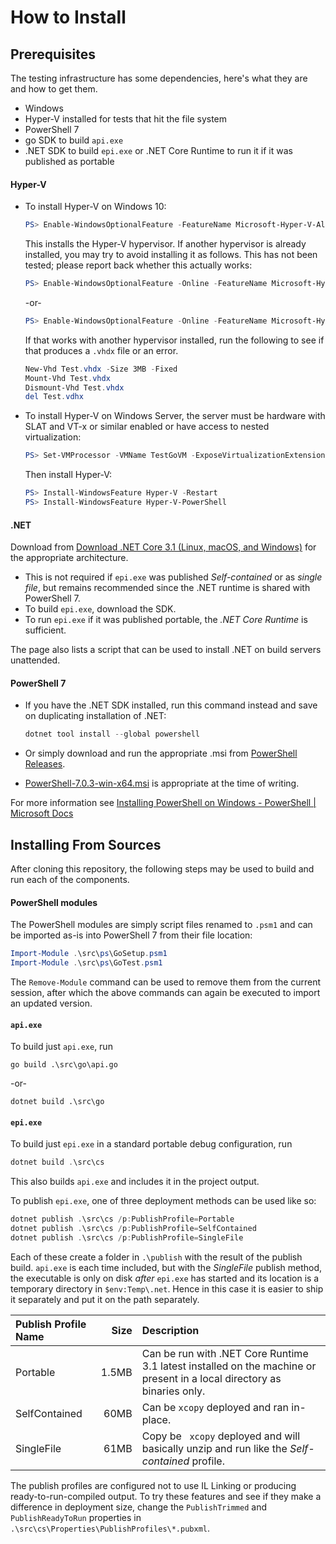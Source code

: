 # How to Install


## Prerequisites

The testing infrastructure has some dependencies, here's what they are and how to get them.
* Windows
* Hyper-V installed for tests that hit the file system
* PowerShell 7
* go SDK to build `api.exe`
* .NET SDK to build `epi.exe` or .NET Core Runtime to run it if it was published as portable

#### Hyper-V

* To install Hyper-V on Windows 10:

  ```PowerShell
  PS> Enable-WindowsOptionalFeature -FeatureName Microsoft-Hyper-V-All -Online
  ```

  This installs the Hyper-V hypervisor. If another hypervisor is already installed,
  you may try to avoid installing it as follows. This has not been tested;
  please report back whether this actually works:

  ```PowerShell
  PS> Enable-WindowsOptionalFeature -Online -FeatureName Microsoft-Hyper-V-Management-PowerShell, Microsoft-Hyper-V-Services
  ```
  -or-
  ```PowerShell
  PS> Enable-WindowsOptionalFeature -Online -FeatureName Microsoft-Hyper-V-Management-PowerShell, Microsoft-Hyper-V-Services, Microsoft-Hyper-V
  ```
  If that works with another hypervisor installed, run the following to see if that produces a `.vhdx` file or an error.
  ```PowerShell
  New-Vhd Test.vhdx -Size 3MB -Fixed
  Mount-Vhd Test.vhdx
  Dismount-Vhd Test.vhdx
  del Test.vdhx
  ```

* To install Hyper-V on Windows Server, the server must be hardware
with SLAT and VT-x or similar enabled or have access to nested virtualization:

  ```PowerShell
  PS> Set-VMProcessor -VMName TestGoVM -ExposeVirtualizationExtensions:$true
  ```

  Then install Hyper-V:
  ```PowerShell
  PS> Install-WindowsFeature Hyper-V -Restart
  PS> Install-WindowsFeature Hyper-V-PowerShell
  ```

#### .NET

Download from [Download .NET Core 3.1 (Linux, macOS, and Windows)](https://dotnet.microsoft.com/download/dotnet-core/3.1) for the appropriate architecture.

* This is not required if `epi.exe` was published *Self-contained* or as *single file*,
  but remains recommended since the .NET runtime is shared with PowerShell 7.
* To build `epi.exe`, download the SDK.
* To run `epi.exe` if it was published portable, the *.NET Core Runtime* is sufficient.

The page also lists a script that can be used to install .NET on build servers unattended.

#### PowerShell 7

* If you have the .NET SDK installed, run this command instead and save on duplicating installation of .NET:

  ```PowerShell
  dotnet tool install --global powershell
  ```
* Or simply download and run the appropriate .msi from [PowerShell Releases](https://github.com/PowerShell/PowerShell/releases).

* [PowerShell-7.0.3-win-x64.msi](https://github.com/PowerShell/PowerShell/releases/download/v7.0.3/PowerShell-7.0.3-win-x64.msi) is appropriate at the time of writing.

For more information see [Installing PowerShell on Windows - PowerShell | Microsoft Docs](https://docs.microsoft.com/en-us/powershell/scripting/install/installing-powershell-core-on-windows?view=powershell-7#administrative-install-from-the-command-line)

## Installing From Sources

After cloning this repository, the following steps may be used to build and run each of the components.

#### PowerShell modules

The PowerShell modules are simply script files renamed to `.psm1` and can be imported as-is into PowerShell 7
from their file location:

```PowerShell
Import-Module .\src\ps\GoSetup.psm1
Import-Module .\src\ps\GoTest.psm1
```

The `Remove-Module` command can be used to remove them from the current session,
after which the above commands can again be executed to import an updated version.

#### `api.exe`

To build just `api.exe`, run

```
go build .\src\go\api.go
```
-or-
```
dotnet build .\src\go
```

#### `epi.exe`

To build just `epi.exe` in a standard portable debug configuration, run

```PowerShell
dotnet build .\src\cs
```

This also builds `api.exe` and includes it in the project output.

To publish `epi.exe`, one of three deployment methods can be used like so:

```PowerShell
dotnet publish .\src\cs /p:PublishProfile=Portable
dotnet publish .\src\cs /p:PublishProfile=SelfContained
dotnet publish .\src\cs /p:PublishProfile=SingleFile
```
Each of these create a folder in `.\publish` with the result of the publish build.
`api.exe` is each time included, but with the *SingleFile* publish method,
the executable is only on disk *after* `epi.exe` has started and its location
is a temporary directory in `$env:Temp\.net`.
Hence in this case it is easier to ship it separately and put it on the path separately.

|Publish Profile Name|Size|Description|
|:--|--:|:--|
|Portable|1.5MB|Can be run with .NET Core Runtime 3.1 latest installed on the machine or present in a local directory as binaries only.
|SelfContained|60MB|Can be `xcopy` deployed and ran in-place.
|SingleFile|61MB|Copy be ` xcopy` deployed and will basically unzip and run like the *Self-contained* profile.

The publish profiles are configured not to use IL Linking or producing ready-to-run-compiled output.
To try these features and see if they make a difference in deployment size, change the
`PublishTrimmed` and `PublishReadyToRun` properties in `.\src\cs\Properties\PublishProfiles\*.pubxml`.
